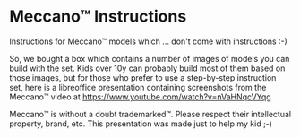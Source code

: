 # Meccano:tm: Instructions
Instructions for Meccano:tm: models which ... don't come with instructions :-)

So, we bought a box which contains a number of images of models you can build with the set. Kids over 10y can probably build most of them based on those images, but for those who prefer to use a step-by-step instruction set, here is a libreoffice presentation containing screenshots from the Meccano:tm: video at https://www.youtube.com/watch?v=nVaHNqcVYqg

Meccano:tm: is without a doubt trademarked:tm:. Please respect their intellectual property, brand, etc. This presentation was made just to help my kid ;-)
